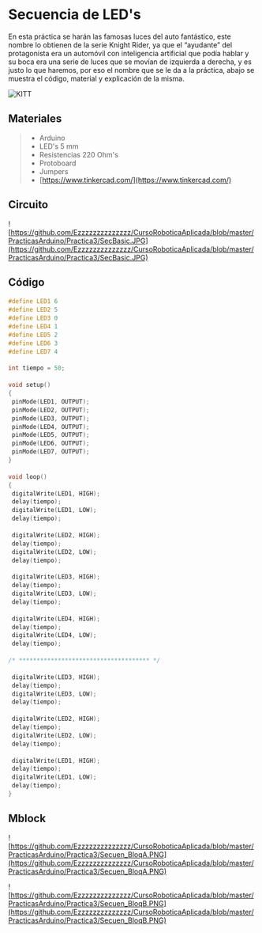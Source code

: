 # Secuencia de LED's

En esta práctica se harán las famosas luces del auto fantástico, este nombre lo obtienen de la serie Knight Rider, ya que el “ayudante” del protagonista era un automóvil con inteligencia artificial que podía hablar y su boca era una serie de luces que se movían de izquierda a derecha, y es justo lo que haremos, por eso el nombre que se le da a la práctica, abajo se muestra el código, material y explicación de la misma.

![KITT](http://31.media.tumblr.com/tumblr_mb84bj2Cqy1rpmo4ho1_r1_500.gif)

## Materiales 
> - Arduino
> - LED's 5 mm 
> - Resistencias 220 Ohm's
> - Protoboard
> - Jumpers
> - [https://www.tinkercad.com/](https://www.tinkercad.com/)

## Circuito

![https://github.com/Ezzzzzzzzzzzzzz/CursoRoboticaAplicada/blob/master/PracticasArduino/Practica3/SecBasic.JPG](https://github.com/Ezzzzzzzzzzzzzz/CursoRoboticaAplicada/blob/master/PracticasArduino/Practica3/SecBasic.JPG)

## Código
 ```c
#define LED1 6
#define LED2 5
#define LED3 0
#define LED4 1
#define LED5 2
#define LED6 3
#define LED7 4

int tiempo = 50;

void setup()
{
  pinMode(LED1, OUTPUT);
  pinMode(LED2, OUTPUT);
  pinMode(LED3, OUTPUT);
  pinMode(LED4, OUTPUT);
  pinMode(LED5, OUTPUT);
  pinMode(LED6, OUTPUT);
  pinMode(LED7, OUTPUT);
}

void loop()
{
  digitalWrite(LED1, HIGH);
  delay(tiempo); 
  digitalWrite(LED1, LOW);
  delay(tiempo); 
  
  digitalWrite(LED2, HIGH);
  delay(tiempo); 
  digitalWrite(LED2, LOW);
  delay(tiempo); 
  
  digitalWrite(LED3, HIGH);
  delay(tiempo); 
  digitalWrite(LED3, LOW);
  delay(tiempo); 
  
  digitalWrite(LED4, HIGH);
  delay(tiempo); 
  digitalWrite(LED4, LOW);
  delay(tiempo); 
  
/* ************************************* */
   
  digitalWrite(LED3, HIGH);
  delay(tiempo); 
  digitalWrite(LED3, LOW);
  delay(tiempo); 
  
  digitalWrite(LED2, HIGH);
  delay(tiempo); 
  digitalWrite(LED2, LOW);
  delay(tiempo); 
  
  digitalWrite(LED1, HIGH);
  delay(tiempo); 
  digitalWrite(LED1, LOW);
  delay(tiempo); 
}
```

## Mblock
![https://github.com/Ezzzzzzzzzzzzzz/CursoRoboticaAplicada/blob/master/PracticasArduino/Practica3/Secuen_BloqA.PNG](https://github.com/Ezzzzzzzzzzzzzz/CursoRoboticaAplicada/blob/master/PracticasArduino/Practica3/Secuen_BloqA.PNG)

![https://github.com/Ezzzzzzzzzzzzzz/CursoRoboticaAplicada/blob/master/PracticasArduino/Practica3/Secuen_BloqB.PNG](https://github.com/Ezzzzzzzzzzzzzz/CursoRoboticaAplicada/blob/master/PracticasArduino/Practica3/Secuen_BloqB.PNG)
<!--stackedit_data:
eyJoaXN0b3J5IjpbMTc1OTY0NDg0MiwyNDc3MzAxNzEsLTExNj
MyMDk4NzksMTA0MjMxNzYzNSwxNTYyMDE4NzIzLC0xMDM4NjQ4
NDg5LDExMTIzODk2NjMsMTIzNjY0NjYxOCwtMTI1MDEyMjkwMy
w3MjczNjEzNzYsNzMzNzA4Njk0XX0=
-->